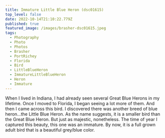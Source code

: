 ```yaml
---
title: Immature Little Blue Heron (dsc01615)
top_level: false
date: 2022-10-14T21:10:22.779Z
published: true
featured_image: /images/brasher-dsc01615.jpeg
tags:
  - Photography
  - Photo
  - Photos
  - Brasher
  - PortRichey
  - Florida
  - Bird
  - LittleBlueHeron
  - ImmatureLittleBlueHeron
  - Heron
  - Immature
---
```

When I lived in Indiana, I had already seen several Great Blue Herons in my lifetime. Once I moved to Florida, I began seeing a lot more of them. And then I came across this bird. I discovered there was another breed of blue heron...the Little Blue Heron. As the name suggests, it is a smaller bird than the Great Blue Heron. But just as majestic, nonetheless. The time of year I captured this beauty, this one was an immature. By now, it is a full grown adult bird that is a beautiful grey/blue color.